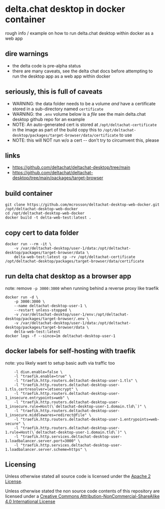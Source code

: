 # delta.chat desktop in docker container

rough info / example on how to run delta.chat desktop within docker as a web app

## dire warnings

- the delta code is pre-alpha status
- there are many caveats, see the delta chat docs before attempting to run the desktop app as a web app within docker

## seriously, this is full of caveats

- WARNING: the data folder needs to be a volume *and* have a certificate stored in a sub-directory named `certificate`
- WARNING: the `.env` volume below is a *file*
  see the main delta.chat desktop github repo for an example
- NOTE: An auto-generated cert is stored at `/opt/deltachat-certificate` in the image as part of the build
  copy this to `/opt/deltachat-desktop/packages/target-browser/data/certificate` to use
- NOTE: this will NOT run w/o a cert -- don't try to circumvent this, please

## links

- https://github.com/deltachat/deltachat-desktop/tree/main
- https://github.com/deltachat/deltachat-desktop/tree/main/packages/target-browser

## build container

``` shell
git clone https://github.com/mcrosson/deltachat-desktop-web-docker.git /opt/deltachat-desktop-web-docker
cd /opt/deltachat-desktop-web-docker
docker build -t delta-web-test:latest .
```

## copy cert to data folder

``` shell
docker run --rm -it \
    -v /var/deltachat-desktop/user-1/data:/opt/deltachat-desktop/packages/target-browser/data \
    delta-web-test:latest cp -rv /opt/deltachat-certificate /opt/deltachat-desktop/packages/target-browser/data/certificate
```

## run delta chat desktop as a browser app

note: remove `-p 3000:3000` when running behind a reverse proxy like traefik

``` shell
docker run -d \
    -p 3000:3000 \
    --name deltachat-desktop-user-1 \
    --restart unless-stopped \
    -v /var/deltachat-desktop/user-1/env:/opt/deltachat-desktop/packages/target-browser/.env \
    -v /var/deltachat-desktop/user-1/data:/opt/deltachat-desktop/packages/target-browser/data \
    delta-web-test:latest
docker logs -f --since=1m deltachat-desktop-user-1
```

## docker labels for self-hosting with traefik

note: you likely want to setup basic auth via traffic too

```
    -l diun.enable=false \
    -l "traefik.enable=true" \
    -l "traefik.http.routers.deltachat-desktop-user-1.tls" \
    -l "traefik.http.routers.deltachat-desktop-user-1.tls.certresolver=letsencrypt" \
    -l "traefik.http.routers.deltachat-desktop-user-1_insecure.entrypoints=web" \
    -l "traefik.http.routers.deltachat-desktop-user-1_insecure.rule=Host(\`deltachat-desktop-user-1.domain.tld\`)" \
    -l "traefik.http.routers.deltachat-desktop-user-1_insecure.middlewares=redirect@file" \
    -l "traefik.http.routers.deltachat-desktop-user-1.entrypoints=web-secure" \
    -l "traefik.http.routers.deltachat-desktop-user-1.rule=Host(\`deltachat-desktop-user-1.domain.tld\`)" \
    -l "traefik.http.services.deltachat-desktop-user-1.loadbalancer.server.port=3000" \
    -l "traefik.http.services.deltachat-desktop-user-1.loadbalancer.server.scheme=https" \

```


## Licensing

Unless otherwise stated all source code is licensed under the [Apache 2 License](LICENSE-APACHE-2.0.txt).

Unless otherwise stated the non source code contents of this repository are licensed under a [Creative Commons Attribution-NonCommercial-ShareAlike 4.0 International License](LICENSE-CC-Attribution-NonCommercial-ShareAlike-4.0-International.txt)
